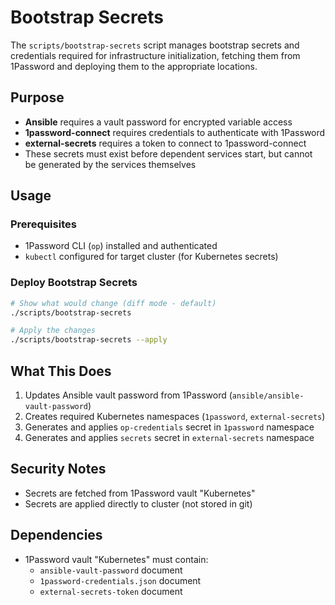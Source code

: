 # Bootstrap Secrets

The `scripts/bootstrap-secrets` script manages bootstrap secrets and credentials
required for infrastructure initialization, fetching them from 1Password and
deploying them to the appropriate locations.

## Purpose

- **Ansible** requires a vault password for encrypted variable access
- **1password-connect** requires credentials to authenticate with 1Password
- **external-secrets** requires a token to connect to 1password-connect
- These secrets must exist before dependent services start, but cannot be
  generated by the services themselves

## Usage

### Prerequisites

- 1Password CLI (`op`) installed and authenticated
- `kubectl` configured for target cluster (for Kubernetes secrets)

### Deploy Bootstrap Secrets

```bash
# Show what would change (diff mode - default)
./scripts/bootstrap-secrets

# Apply the changes
./scripts/bootstrap-secrets --apply
```

## What This Does

1. Updates Ansible vault password from 1Password
   (`ansible/ansible-vault-password`)
2. Creates required Kubernetes namespaces (`1password`, `external-secrets`)
3. Generates and applies `op-credentials` secret in `1password` namespace
4. Generates and applies `secrets` secret in `external-secrets` namespace

## Security Notes

- Secrets are fetched from 1Password vault "Kubernetes"
- Secrets are applied directly to cluster (not stored in git)

## Dependencies

- 1Password vault "Kubernetes" must contain:
  - `ansible-vault-password` document
  - `1password-credentials.json` document
  - `external-secrets-token` document

